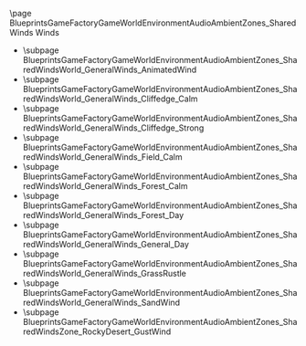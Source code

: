 \page BlueprintsGameFactoryGameWorldEnvironmentAudioAmbientZones_SharedWinds Winds
- \subpage BlueprintsGameFactoryGameWorldEnvironmentAudioAmbientZones_SharedWindsWorld_GeneralWinds_AnimatedWind
- \subpage BlueprintsGameFactoryGameWorldEnvironmentAudioAmbientZones_SharedWindsWorld_GeneralWinds_Cliffedge_Calm
- \subpage BlueprintsGameFactoryGameWorldEnvironmentAudioAmbientZones_SharedWindsWorld_GeneralWinds_Cliffedge_Strong
- \subpage BlueprintsGameFactoryGameWorldEnvironmentAudioAmbientZones_SharedWindsWorld_GeneralWinds_Field_Calm
- \subpage BlueprintsGameFactoryGameWorldEnvironmentAudioAmbientZones_SharedWindsWorld_GeneralWinds_Forest_Calm
- \subpage BlueprintsGameFactoryGameWorldEnvironmentAudioAmbientZones_SharedWindsWorld_GeneralWinds_Forest_Day
- \subpage BlueprintsGameFactoryGameWorldEnvironmentAudioAmbientZones_SharedWindsWorld_GeneralWinds_General_Day
- \subpage BlueprintsGameFactoryGameWorldEnvironmentAudioAmbientZones_SharedWindsWorld_GeneralWinds_GrassRustle
- \subpage BlueprintsGameFactoryGameWorldEnvironmentAudioAmbientZones_SharedWindsWorld_GeneralWinds_SandWind
- \subpage BlueprintsGameFactoryGameWorldEnvironmentAudioAmbientZones_SharedWindsZone_RockyDesert_GustWind
